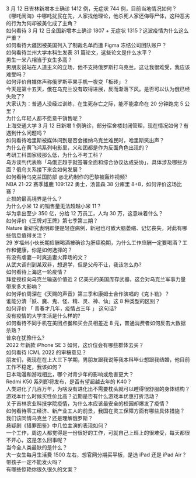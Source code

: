 3 月 12 日吉林新增本土确诊 1412 例，无症状 744 例，目前当地情况如何？  
《哪吒闹海》中哪吒扰民在先，人家找他理论，他杀死人家还侮辱尸体，这种恶劣的行为为何却被美化成了主角？  
如何看待 3 月 12 日全国新增本土确诊 1807 + 无症状 1315？这波疫情为什么这么严重？  
如何看待大疆因被美国列入了制裁名单而遭 Figma 冻结公司团队账户？  
如何看待兰州大学本科生发表 31 篇论文，这些论文是什么水平？  
男生一米八相当于女生多高？  
男朋友说站在人道主义的立场，他不支持俄罗斯打乌克兰。这让我很难受，我应该难受吗？  
如何评价自媒体声称俄罗斯苹果手机一夜变「板砖」？  
今天是第十五天，俄在乌克兰没有取得进展，反而渐落下风。是否可以认为俄已经失败了?  
大家认为：普通人没经过训练，在生死存亡之际，能不能拿命在 20 分钟跑完 5 公里？  
为什么年轻人都不愿意干销售呢？  
上海交通大学 3 月 12 日新增 1 例确诊，部分宿舍楼封闭管理，现在情况如何？有遇到什么问题吗？  
如何看待哈里斯被媒体问到是否会接纳乌克兰难民时，哈里斯笑出声？  
为什么在黄飞鸿系列电影里，义和团都是作为反面角色出现的？  
考研工科国家线那么低，为什么不考工科？  
乌方谈判代表称「乌俄正趋于就签署全面和综合协议达成妥协」，具体涉及哪些方面？俄乌关系接下来会如何发展？  
如何看待乌克兰国防部 @北约制作的巴黎被轰炸视频?  
NBA 21-22 赛季雄鹿 109:122 勇士，汤普森 38 分库里 8+8，如何评价这场比赛？  
止损的最高境界是什么？  
为什么小米 12 的销售量无法超越小米 11？  
华为拿出至少 350 亿，分给 12 万员工，人均 30 万，这意味着什么？  
如何评价《王牌对王牌》第七季第三期？  
Nature 新研究表明即便是轻症病例，新冠也可致大脑萎缩、记忆丧失，对此有哪些信息值得关注？  
29 岁福州小伙长期应酬喝酒被确诊为肝癌晚期，为什么工作应酬一定要喝酒？工作和健康，你是如何选择的？  
有没有虐妻一时爽追妻火葬场的文？  
从武大调剂到某双非，想退学，但是父母不让，我该怎么办?  
如何看待上海这一轮疫情？  
拜登授权向乌克兰输送价值近 2 亿美元的美国库存武器，这会对乌克兰军事力量带来多大影响？  
如何评价周深在《天赐的声音》第三季和康姆士合作演唱的《克卜勒》？  
谁能分清「妖、魔、鬼、怪、精、灵、神、仙」这 8 种类型的区别？  
如何评价 「 青春才几年，疫情占三年 」 这句话?  
没有疫情的大学生活是什么样的?  
如何看待不同手机在美团点餐和买会员相差近 8 元，普通消费者如何反击大数据杀熟？  
普京在犹豫什么?  
2022 年新款 iPhone SE 3 如何，这价位会有哪些群体去买？  
如何看待 ICML 2022 的审稿意见？  
朋友们，我现在在上大三下学期，男朋友跟我说等我本科毕业想跟我结婚，他目前工作不稳定，我该如何？  
日本动漫和游戏相比，哪个对青少年的影响或危害更大？  
Redmi K50 系列即将发布，是否有望超越去年的 K40？  
人类进化了几百万年，为啥没有进化出不需要枕头就可以睡得很舒服的身体结构？  
游戏本什么时候买性价比高？近期是否有什么游戏本优惠打折活动？  
关于吉林农业科技学院疫情，为什么本应该最安全的校园却爆发了疫情？  
如何看待零工经济、新产业工人的前景，我国在灵工保障方面有哪些具体措施？  
我们该同情乌克兰？还是理解俄罗斯？  
悬疑剧《猎罪图鉴》中几位主演的表现如何？  
一个工作，周边人都觉得是一份很好的工作，可就自己上班上的很难受，每天都很不开心，这是怎么回事呢？  
当今全人类最缺的是什么？  
大一女生每月生活费 1500 左右，想官网分期买平板，是选 iPad 还是 iPad Air？  
带孩子一定不能发火吗？  
有哪些惊艳你很久很久的文案？  

